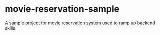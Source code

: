 # movie-reservation-sample
A sample project for movie reservation system used to ramp up backend skills
